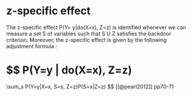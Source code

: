 # z-specific effect

The z-specific effect P(Y= y|do(X=x), Z=z) is identified whenever we can measure a set S of variables such that S U Z satisfies the backdoor criterion. Moreover, the z-specific effect is given by the following adjustment formula :

$$
P(Y=y | do(X=x), Z=z)
=
\sum_s P(Y=y|X=x, S=s, Z=z)P(S=s|Z=z)
$$
[[@pearl2012]] pp70-71